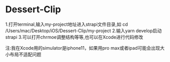# Dessert-Clip

1.打开terminal,输入my-project地址进入strapi文件目录,如 cd /Users/mac/Desktop/iOS/Dessert-Clip/my-project 
2.输入yarn develop启动strapi
3.可以打开chrmoe调整结构等等,也可以在Xcode进行代码修改

注:我在Xcode用的simulator是iphone11，如果用pro max或者ipad可能会出现大小布局不适配问题
